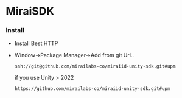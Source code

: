 # MiraiSDK
### Install
- Install Best HTTP

- Window->Package Manager->Add from git Url..
    ```
    ssh://git@github.com/mirailabs-co/miraiid-unity-sdk.git#upm
    ```
    if you use Unity > 2022
    ```
    https://github.com/mirailabs-co/miraiid-unity-sdk.git#upm
    ```
